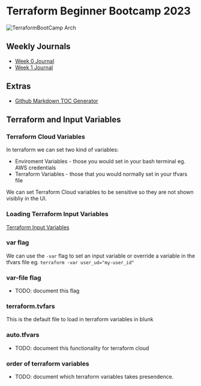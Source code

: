 # Terraform Beginner Bootcamp 2023 

![TerraformBootCamp Arch](https://github.com/bakalm01/terraform-beginner-bootcamp-2023/assets/129691863/408fe6f9-3bd9-4f37-a8ce-5aaff2848e1d)

## Weekly Journals
- [Week 0 Journal](journal/week0.md)
- [Week 1 Journal](journal/week1.md)
  
## Extras
- [Github Markdown TOC Generator](https://ecotrust-canada.github.io/markdown-toc/)

## Terraform and Input Variables

### Terraform Cloud Variables
In terraform we can set two kind of variables:

- Enviroment Variables - those you would set in your bash terminal eg. AWS credentials
- Terraform Variables - those that you would normally set in your tfvars file
 
 We can set Terraform Cloud variables to be sensitive so they are not shown visibliy in the UI.

### Loading Terraform Input Variables
[Terraform Input Variables](https://developer.hashicorp.com/terraform/language/values/variables)

### var flag
We can use the `-var` flag to set an input variable or override a variable in the tfvars file eg. `terraform -var user_ud="my-user_id"`

### var-file flag
- TODO: document this flag

### terraform.tvfars

This is the default file to load in terraform variables in blunk

### auto.tfvars
- TODO: document this functionality for terraform cloud
### order of terraform variables
- TODO: document which terraform variables takes presendence.